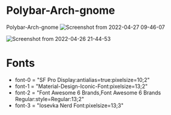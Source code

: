 # Polybar-Arch-gnome
Polybar-Arch-gnome
![Screenshot from 2022-04-27 09-46-07](https://user-images.githubusercontent.com/103053714/165479432-09f0228c-f0d7-4789-bbec-5f6ecf83ab2b.png)

![Screenshot from 2022-04-26 21-44-53](https://user-images.githubusercontent.com/103053714/165390220-94ad733f-93c0-41a7-983d-9f1c8d62e69d.png)

# Fonts 
- font-0 = "SF Pro Display:antialias=true:pixelsize=10;2"
- font-1 = "Material-Design-Iconic-Font:pixelsize=13;2"
- font-2 = "Font Awesome 6 Brands,Font Awesome 6 Brands Regular:style=Regular:13;2"
- font-3 = "Iosevka Nerd Font:pixelsize=13;3"

